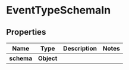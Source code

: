 

# EventTypeSchemaIn


## Properties

Name | Type | Description | Notes
------------ | ------------- | ------------- | -------------
**schema** | **Object** |  | 



